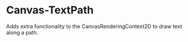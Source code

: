 # Canvas-TextPath
Adds extra functionality to the CanvasRenderingContext2D to draw text along a path.
